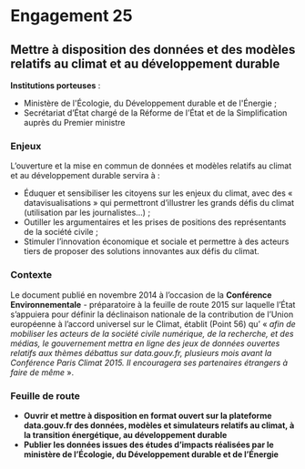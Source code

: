 # Engagement 25

## Mettre à disposition des données et des modèles relatifs au climat et au développement durable

**Institutions porteuses** :
- Ministère de l'Écologie, du Développement durable et de l'Énergie ;
- Secrétariat d’État chargé de la Réforme de l’État et de la Simplification auprès du Premier ministre

### Enjeux

L’ouverture et la mise en commun de données et modèles relatifs au climat et au développement durable servira à :

- Éduquer  et  sensibiliser  les  citoyens  sur  les  enjeux  du  climat,  avec  des « datavisualisations » qui permettront d’illustrer les grands défis du climat (utilisation par les journalistes…) ;
- Outiller les argumentaires et les prises de positions des représentants de la société civile ;
- Stimuler l’innovation économique et sociale et permettre à des acteurs tiers de proposer des solutions innovantes aux défis du climat.

### Contexte

Le document publié en novembre 2014 à l’occasion de la **Conférence Environnementale** - préparatoire à la feuille de route 2015 sur laquelle l’État s’appuiera pour définir la déclinaison nationale de la contribution de l’Union européenne à l’accord universel sur le Climat, établit (Point 56) qu’ « _afin de mobiliser les acteurs de la société civile numérique, de la recherche, et des médias, le gouvernement mettra en ligne des jeux de données ouvertes relatifs aux thèmes débattus sur data.gouv.fr, plusieurs mois avant la Conférence Paris Climat 2015. Il encouragera ses partenaires étrangers à faire de même_ ».

### Feuille de route

- **Ouvrir et mettre à disposition en format ouvert sur la plateforme data.gouv.fr des données, modèles et simulateurs relatifs au climat, à la transition énergétique, au développement durable**
- **Publier les données issues des études d’impacts réalisées par le ministère de l’Écologie, du Développement durable et de l’Énergie**
